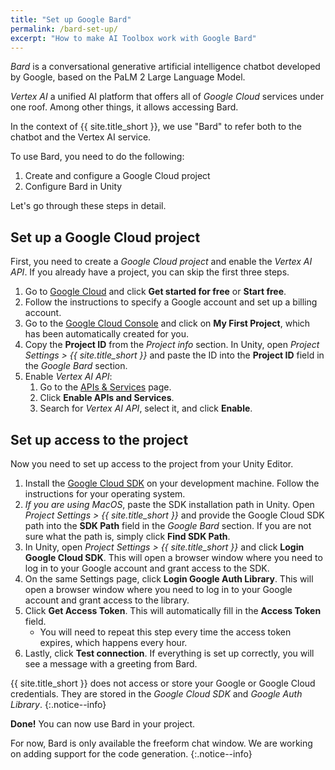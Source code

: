 ```yaml
---
title: "Set up Google Bard"
permalink: /bard-set-up/
excerpt: "How to make AI Toolbox work with Google Bard"
---
```


*Bard* is a conversational generative artificial intelligence chatbot developed by Google, based on the PaLM 2 Large Language Model.

*Vertex AI* a unified AI platform that offers all of *Google Сloud* services under one roof. Among other things, it allows accessing Bard.

In the context of {{ site.title_short }}, we use "Bard" to refer both to the chatbot and the Vertex AI service.

To use Bard, you need to do the following:

1. Create and configure a Google Cloud project
1. Configure Bard in Unity

Let's go through these steps in detail.

## Set up a Google Cloud project

First, you need to create a *Google Cloud project* and enable the *Vertex AI API*. If you already have a project, you can skip the first three steps.

1. Go to [Google Cloud](https://cloud.google.com/) and click **Get started for free** or **Start free**.
1. Follow the instructions to specify a Google account and set up a billing account.
1. Go to the [Google Cloud Console](https://console.cloud.google.com/) and click on **My First Project**, which has been automatically created for you.
1. Copy the **Project ID** from the *Project info* section. In Unity, open *Project Settings > {{ site.title_short }}* and paste the ID into the **Project ID** field in the *Google Bard* section.
1. Enable *Vertex AI API*:
   1. Go to the [APIs & Services](https://console.cloud.google.com/apis/dashboard) page.
   1. Click **Enable APIs and Services**.
   1. Search for *Vertex AI API*, select it, and click **Enable**.

## Set up access to the project

Now you need to set up access to the project from your Unity Editor.

1. Install the [Google Cloud SDK](https://cloud.google.com/sdk/docs/install) on your development machine. Follow the instructions for your operating system.
1. *If you are using MacOS*, paste the SDK installation path in Unity. Open *Project Settings > {{ site.title_short }}* and provide the Google Cloud SDK path into the **SDK Path** field in the *Google Bard* section. If you are not sure what the path is, simply click **Find SDK Path**.
1. In Unity, open *Project Settings > {{ site.title_short }}* and click **Login Google Cloud SDK**. This will open a browser window where you need to log in to your Google account and grant access to the SDK.
1. On the same Settings page, click **Login Google Auth Library**. This will open a browser window where you need to log in to your Google account and grant access to the library.
1. Click **Get Access Token**. This will automatically fill in the **Access Token** field.
   - You will need to repeat this step every time the access token expires, which happens every hour.
1. Lastly, click **Test connection**. If everything is set up correctly, you will see a message with a greeting from Bard.

{{ site.title_short }} does not access or store your Google or Google Cloud credentials. They are stored in the *Google Cloud SDK* and *Google Auth Library*.
{:.notice--info}

**Done!** You can now use Bard in your project.

For now, Bard is only available the freeform chat window. We are working on adding support for the code generation.
{:.notice--info}
